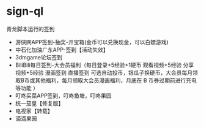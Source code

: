 # sign-ql
青龙脚本运行的签到
* 游侠网APP签到-抽奖-开宝箱(金币可以兑换现金，可以白嫖游戏)
* 中石化加油广东APP-签到【活动失效】
* 3dmgame论坛签到
* BiliBili每日签到-大会员福利（每日登录+5经验+1硬币 观看视频+5经验 分享视频+5经验 漫画签到 直播签到
 可选自动投币，银瓜子换硬币，大会员每月领取B币或其他福利，每月领取大会员漫画福利，月底在 B 币券过期前进行充电等功能	）
* 叮咚买菜APP签到，叮咚鱼塘，叮咚果园
* 统一茄皇【修复版】
* 电视家【转载】
* 滴滴果园
